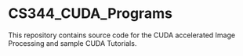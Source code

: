 # CS344_CUDA_Programs

This repository contains source code for the CUDA accelerated Image Processing and sample CUDA Tutorials.
